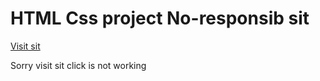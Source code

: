 <h1>HTML Css project No-responsib sit</h1>
<a href="#">Visit sit</a> 
<p>Sorry visit sit click is not working</p>
